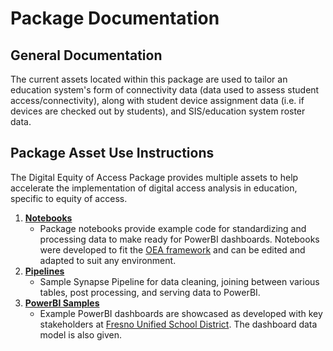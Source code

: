# Package Documentation
## General Documentation
The current assets located within this package are used to tailor an education system's form of connectivity data (data used to assess student access/connectivity), along with student device assignment data (i.e. if devices are checked out by students), and SIS/education system roster data. 
## Package Asset Use Instructions
The Digital Equity of Access Package provides multiple assets to help accelerate the implementation of digital access analysis in education, specific to equity of access.

1. <strong>[Notebooks]()</strong> 
      * Package notebooks provide example code for standardizing and processing data to make ready for PowerBI dashboards. Notebooks were developed to fit the [OEA framework](https://github.com/microsoft/OpenEduAnalytics/blob/07aa28a00b36a1822b69a11b1ac04f0748d1b675/framework/notebook/OEA_py.ipynb) and can be edited and adapted to suit any environment. 
2. <strong>[Pipelines]()</strong> 
      * Sample Synapse Pipeline for data cleaning, joining between various tables, post processing, and serving data to PowerBI.
3. <strong>[PowerBI Samples]()</strong> 
      * Example PowerBI dashboards are showcased as developed with key stakeholders at [Fresno Unified School District](https://www.fresnounified.org/). The dashboard data model is also given.
